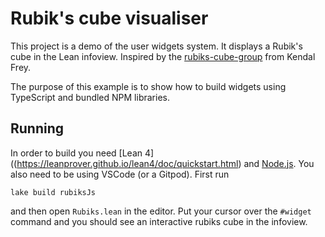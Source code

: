 # Rubik's cube visualiser

This project is a demo of the user widgets system. It displays a Rubik's cube in the Lean infoview.
Inspired by the [rubiks-cube-group](https://github.com/kendfrey/rubiks-cube-group) from Kendal Frey.

The purpose of this example is to show how to build widgets using TypeScript and bundled NPM libraries.

## Running

In order to build you need [Lean 4]((https://leanprover.github.io/lean4/doc/quickstart.html)
and [Node.js](https://nodejs.org/en/). You also need to be using VSCode (or a Gitpod). First run

```shell
lake build rubiksJs
```

and then open `Rubiks.lean` in the editor. Put your cursor over the `#widget` command and you should see an interactive rubiks cube in the infoview.
